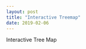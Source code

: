 ```yaml
---
layout: post
title: "Interactive Treemap"
date: 2019-02-06
---
```


<head>
<style>

	div.tooltip {	
    position: absolute;			
    text-align: center;			
    width: 80px;					
    height: 45px;					
    padding: 6px;				
    font-size: 10px;
    font-family: Arial;
    color: black;
    font-weight: normal;
    background: white;
    border: 1px solid #c0c0c0;
    box-shadow: 0px 2px 2px #888888;
    pointer-events: none;			
}

</style>
</head>



<body>
	<div class="chart-title">Interactive Tree Map</div>
	<!-- <svg class="chart"></svg> -->
            <svg id="chart"></svg>
	<script src="https://d3js.org/d3.v4.min.js" charset="utf-8"></script>
            <script src="https://ajander.github.io/js/treemap.js"></script>

</body>